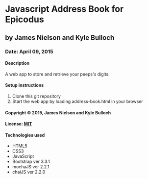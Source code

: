 # Javascript Address Book for Epicodus
## by James Nielson and Kyle Bulloch
### Date: April 09, 2015
#### Description
A web app to store and retrieve your peeps's digits.

#### Setup instructions
1. Clone this git repository
2. Start the web app by loading address-book.html in your browser

#### Copyright © 2015, James Nielson and Kyle Bulloch

#### License: [MIT](https://github.com/twbs/bootstrap/blob/master/LICENSE)  

#### Technologies used
- HTML5
- CSS3
- JavaScript
- Bootstrap ver 3.3.1
- mochaJS ver 2.2.1
- chaiJS ver 2.2.0
